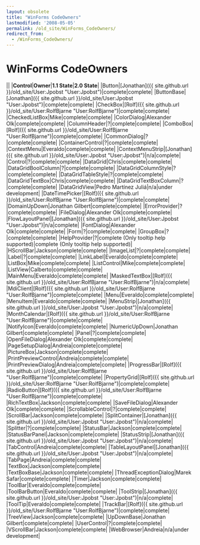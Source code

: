 ```yaml
---
layout: obsolete
title: "WinForms CodeOwners"
lastmodified: '2008-05-05'
permalink: /old_site/WinForms_CodeOwners/
redirect_from:
  - /WinForms_CodeOwners/
---
```


WinForms CodeOwners
===================

||
|**Control**|**Owner**|**1.1 State**|**2.0 State**|
|Button|[Jonathan]({{ site.github.url }}/old_site/User:Jpobst "User:Jpobst")|complete|complete|
|ButtonBase|[Jonathan]({{ site.github.url }}/old_site/User:Jpobst "User:Jpobst")|complete|complete|
|CheckBox|[Rolf]({{ site.github.url }}/old_site/User:RolfBjarne "User:RolfBjarne")|complete|complete|
|CheckedListBox|Mike|complete|complete|
|ColorDialog|Alexander Olk|complete|complete|
|ColumnHeader|?|complete|complete|
|ComboBox|[Rolf]({{ site.github.url }}/old_site/User:RolfBjarne "User:RolfBjarne")|complete|complete|
|CommonDialog|?|complete|complete|
|ContainerControl|?|complete|complete|
|ContextMenu|Everaldo|complete|complete|
|ContextMenuStrip|[Jonathan]({{ site.github.url }}/old_site/User:Jpobst "User:Jpobst")|n/a|complete|
|Control|?|complete|complete|
|DataGrid|Chris|complete|complete|
|DataGridBoolColumn|?|complete|complete|
|DataGridColumnStyle|?|complete|complete|
|DataGridTableStyle|?|complete|complete|
|DataGridTextBox|Chris|complete|complete|
|DataGridTextBoxColumn|?|complete|complete|
|DataGridView|Pedro Martínez Juliá|n/a|under development|
|DateTimePicker|[Rolf]({{ site.github.url }}/old_site/User:RolfBjarne "User:RolfBjarne")|complete|complete|
|DomainUpDown|Jonathan Gilbert|complete|complete|
|ErrorProvider|?|complete|complete|
|FileDialog|Alexander Olk|complete|complete|
|FlowLayoutPanel|[Jonathan]({{ site.github.url }}/old_site/User:Jpobst "User:Jpobst")|n/a|complete|
|FontDialog|Alexander Olk|complete|complete|
|Form|?|complete|complete|
|GroupBox|?|complete|complete|
|HelpProvider|?|complete (Only tooltip help supported)|complete (Only tooltip help supported)|
|HScrollBar|Jackson|complete|complete|
|ImageList|?|complete|complete|
|Label|?|complete|complete|
|LinkLabel|Everaldo|complete|complete|
|ListBox|Mike|complete|complete|
|ListControl|Mike|complete|complete|
|ListView|Calberto|complete|complete|
|MainMenu|Everaldo|complete|complete|
|MaskedTextBox|[Rolf]({{ site.github.url }}/old_site/User:RolfBjarne "User:RolfBjarne")|n/a|complete|
|MdiClient|[Rolf]({{ site.github.url }}/old_site/User:RolfBjarne "User:RolfBjarne")|complete|complete|
|Menu|Everaldo|complete|complete|
|MenuItem|Everaldo|complete|complete|
|MenuStrip|[Jonathan]({{ site.github.url }}/old_site/User:Jpobst "User:Jpobst")|n/a|complete|
|MonthCalendar|[Rolf]({{ site.github.url }}/old_site/User:RolfBjarne "User:RolfBjarne")|complete|complete|
|NotifyIcon|Everaldo|complete|complete|
|NumericUpDown|Jonathan Gilbert|complete|complete|
|Panel|?|complete|complete|
|OpenFileDialog|Alexander Olk|complete|complete|
|PageSetupDialog|Andreia|complete|complete|
|PictureBox|Jackson|complete|complete|
|PrintPreviewControl|Andreia|complete|complete|
|PrintPreviewDialog|Andreia|complete|complete|
|ProgressBar|[Rolf]({{ site.github.url }}/old_site/User:RolfBjarne "User:RolfBjarne")|complete|complete|
|PropertyGrid|[Rolf]({{ site.github.url }}/old_site/User:RolfBjarne "User:RolfBjarne")|complete|complete|
|RadioButton|[Rolf]({{ site.github.url }}/old_site/User:RolfBjarne "User:RolfBjarne")|complete|complete|
|RichTextBox|Jackson|complete|complete|
|SaveFileDialog|Alexander Olk|complete|complete|
|ScrollableControl|?|complete|complete|
|ScrollBar|Jackson|complete|complete|
|SplitContainer|[Jonathan]({{ site.github.url }}/old_site/User:Jpobst "User:Jpobst")|n/a|complete|
|Splitter|?|complete|complete|
|StatusBar|Jackson|complete|complete|
|StatusBarPanel|Jackson|complete|complete|
|StatusStrip|[Jonathan]({{ site.github.url }}/old_site/User:Jpobst "User:Jpobst")|n/a|complete|
|TabControl|Andreia|complete|complete|
|TableLayoutPanel|[Jonathan]({{ site.github.url }}/old_site/User:Jpobst "User:Jpobst")|n/a|complete|
|TabPage|Andreia|complete|complete|
|TextBox|Jackson|complete|complete|
|TextBoxBase|Jackson|complete|complete|
|ThreadExceptionDialog|Marek Safar|complete|complete|
|Timer|Jackson|complete|complete|
|ToolBar|Everaldo|complete|complete|
|ToolBarButton|Everaldo|complete|complete|
|ToolStrip|[Jonathan]({{ site.github.url }}/old_site/User:Jpobst "User:Jpobst")|n/a|complete|
|ToolTip|Everaldo|complete|complete|
|TrackBar|[Rolf]({{ site.github.url }}/old_site/User:RolfBjarne "User:RolfBjarne")|complete|complete|
|TreeView|Jackson|complete|complete|
|UpDownBase|Jonathan Gilbert|complete|complete|
|UserControl|?|complete|complete|
|VScrollBar|Jackson|complete|complete|
|WebBrowser|Andreia|n/a|under development|



